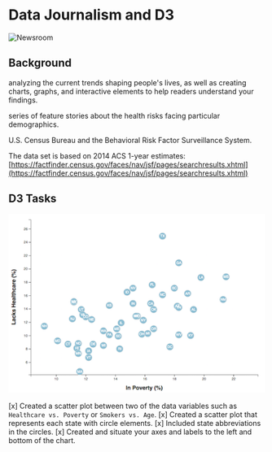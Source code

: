 # Data Journalism and D3

![Newsroom](https://media.giphy.com/media/v2xIous7mnEYg/giphy.gif)

## Background

analyzing the current trends shaping people's lives, as well as creating charts, graphs, and interactive elements to help readers understand your findings.

series of feature stories about the health risks facing particular demographics. 

U.S. Census Bureau and the Behavioral Risk Factor Surveillance System.

The data set is based on 2014 ACS 1-year estimates: [https://factfinder.census.gov/faces/nav/jsf/pages/searchresults.xhtml](https://factfinder.census.gov/faces/nav/jsf/pages/searchresults.xhtml)

## D3 Tasks

![4-scatter](Images/4-scatter.jpg)

[x] Created a scatter plot between two of the data variables such as `Healthcare vs. Poverty` or `Smokers vs. Age`.
[x] Created a scatter plot that represents each state with circle elements. 
[x] Included state abbreviations in the circles.
[x] Created and situate your axes and labels to the left and bottom of the chart.
